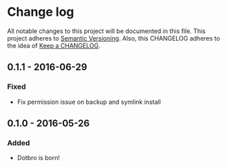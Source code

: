 # Change log

All notable changes to this project will be documented in this file.
This project adheres to [Semantic Versioning](http://semver.org/).
Also, this CHANGELOG adheres to the idea of [Keep a CHANGELOG](http://keepachangelog.com/).

## 0.1.1 - 2016-06-29
### Fixed
- Fix permission issue on backup and symlink install

## 0.1.0 - 2016-05-26
### Added
- Dotbro is born!
